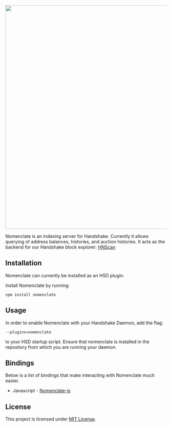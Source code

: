 <img src="https://user-images.githubusercontent.com/9666345/49334234-9f38cf00-f596-11e8-9808-f16f75dd1bf7.png" width="700" >

Nomenclate is an indexing server for Handshake. Currently it allows querying of address balances, histories, and auction histories. It acts as the backend for our Handshake block explorer: [HNScan](https://hnscan.com)


## Installation

Nomenclate can currently be installed as an HSD plugin.

Install Nomenclate by running:

    npm install nomenclate


## Usage

In order to enable Nomenclate with your Handshake Daemon, add the flag:

    --plugins=nomenclate

to your HSD startup script. Ensure that nomenclate is installed in the repository from which
you are running your daemon.

## Bindings

Below is a list of bindings that make interacting with Nomenclate much easier.

- Javascript - [Nomenclate-js](https://github.com/HandshakeAlliance/nomenclate-js)


## License

This project is licensed under [MIT License](/LICENSE).






